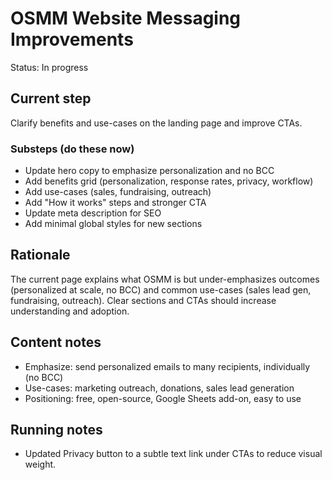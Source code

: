 # OSMM Website Messaging Improvements

Status: In progress

## Current step

Clarify benefits and use-cases on the landing page and improve CTAs.

### Substeps (do these now)
- Update hero copy to emphasize personalization and no BCC
- Add benefits grid (personalization, response rates, privacy, workflow)
- Add use-cases (sales, fundraising, outreach)
- Add "How it works" steps and stronger CTA
- Update meta description for SEO
- Add minimal global styles for new sections

## Rationale
The current page explains what OSMM is but under-emphasizes outcomes (personalized at scale, no BCC) and common use-cases (sales lead gen, fundraising, outreach). Clear sections and CTAs should increase understanding and adoption.

## Content notes
- Emphasize: send personalized emails to many recipients, individually (no BCC)
- Use-cases: marketing outreach, donations, sales lead generation
- Positioning: free, open-source, Google Sheets add-on, easy to use

## Running notes
- Updated Privacy button to a subtle text link under CTAs to reduce visual weight.
